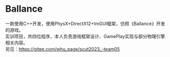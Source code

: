 # Ballance
一款使用C++开发，使用PhysX+DirectX12+ImGUI框架，仿照《Ballance》开发的游戏。  
实训项目，共四位程序，本人负责游戏框架设计、GamePlay实现与部分物理引擎相关内容。  
另见：https://gitee.com/whu_page/scut2023_-team05
